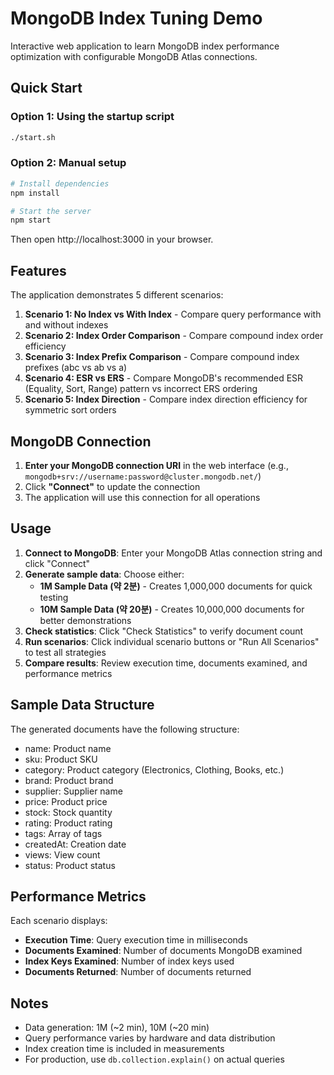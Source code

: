 # MongoDB Index Tuning Demo

Interactive web application to learn MongoDB index performance optimization with configurable MongoDB Atlas connections.

## Quick Start

### Option 1: Using the startup script
```bash
./start.sh
```

### Option 2: Manual setup
```bash
# Install dependencies
npm install

# Start the server
npm start
```

Then open http://localhost:3000 in your browser.

## Features

The application demonstrates 5 different scenarios:

1. **Scenario 1: No Index vs With Index** - Compare query performance with and without indexes
2. **Scenario 2: Index Order Comparison** - Compare compound index order efficiency
3. **Scenario 3: Index Prefix Comparison** - Compare compound index prefixes (abc vs ab vs a)
4. **Scenario 4: ESR vs ERS** - Compare MongoDB's recommended ESR (Equality, Sort, Range) pattern vs incorrect ERS ordering
5. **Scenario 5: Index Direction** - Compare index direction efficiency for symmetric sort orders

## MongoDB Connection

1. **Enter your MongoDB connection URI** in the web interface (e.g., `mongodb+srv://username:password@cluster.mongodb.net/`)
2. Click **"Connect"** to update the connection
3. The application will use this connection for all operations

## Usage

1. **Connect to MongoDB**: Enter your MongoDB Atlas connection string and click "Connect"
2. **Generate sample data**: Choose either:
   - **1M Sample Data (약 2분)** - Creates 1,000,000 documents for quick testing
   - **10M Sample Data (약 20분)** - Creates 10,000,000 documents for better demonstrations
3. **Check statistics**: Click "Check Statistics" to verify document count
4. **Run scenarios**: Click individual scenario buttons or "Run All Scenarios" to test all strategies
5. **Compare results**: Review execution time, documents examined, and performance metrics

## Sample Data Structure

The generated documents have the following structure:
- name: Product name
- sku: Product SKU
- category: Product category (Electronics, Clothing, Books, etc.)
- brand: Product brand
- supplier: Supplier name
- price: Product price
- stock: Stock quantity
- rating: Product rating
- tags: Array of tags
- createdAt: Creation date
- views: View count
- status: Product status

## Performance Metrics

Each scenario displays:
- **Execution Time**: Query execution time in milliseconds
- **Documents Examined**: Number of documents MongoDB examined
- **Index Keys Examined**: Number of index keys used
- **Documents Returned**: Number of documents returned

## Notes

- Data generation: 1M (~2 min), 10M (~20 min)
- Query performance varies by hardware and data distribution
- Index creation time is included in measurements
- For production, use `db.collection.explain()` on actual queries

